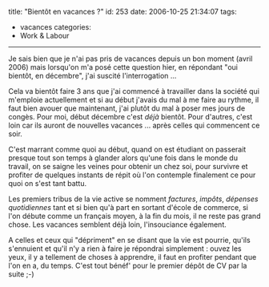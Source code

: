 title: "Bientôt en vacances ?"
id: 253
date: 2006-10-25 21:34:07
tags:
- vacances
categories:
- Work & Labour
---

Je sais bien que je n'ai pas pris de vacances depuis un bon moment (avril 2006) mais lorsqu'on m'a posé cette question hier, en répondant "oui bientôt, en décembre", j'ai suscité l'interrogation ...
<!--more-->
Cela va bientôt faire 3 ans que j'ai commencé à travailler dans la société qui m'emploie actuellement et si au début j'avais du mal à me faire au rythme, il faut bien avouer que maintenant, j'ai plutôt du mal à poser mes jours de congès. Pour moi, début décembre c'est _déjà_ bientôt. Pour d'autres, c'est loin car ils auront de nouvelles vacances ... après celles qui commencent ce soir.

C'est marrant comme quoi au début, quand on est étudiant on passerait presque tout son temps à glander alors qu'une fois dans le monde du travail, on se saigne les veines pour obtenir un chez soi, pour survivre et profiter de quelques instants de répit où l'on contemple finalement ce pour quoi on s'est tant battu.

Les premiers tribus de la vie active se nomment _factures_, _impôts_, _dépenses quotidiennes_ tant et si bien qu'à part en sortant d'école de commerce, si l'on débute comme un français moyen, à la fin du mois, il ne reste pas grand chose. Les vacances semblent déjà loin, l'insouciance également.

A celles et ceux qui "dépriment" en se disant que la vie est pourrie, qu'ils s'ennuient et qu'il n'y a rien à faire je répondrai simplement : ouvez les yeux, il y a tellement de choses à apprendre, il faut en profiter pendant que l'on en a, du temps. C'est tout bénéf' pour le premier dépôt de CV par la suite ;-)